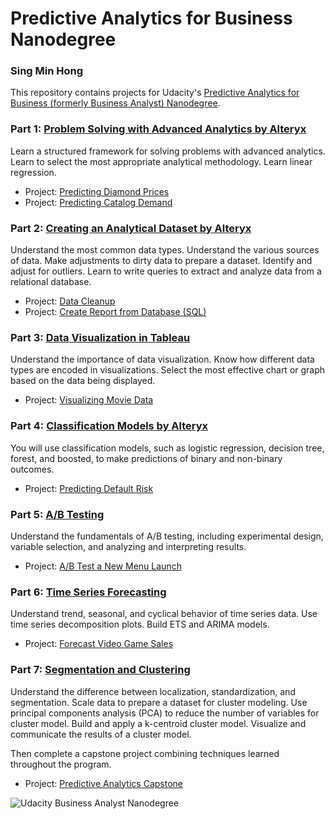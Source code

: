 # Predictive Analytics for Business Nanodegree

### Sing Min Hong

This repository contains projects for Udacity's [Predictive Analytics for Business (formerly Business Analyst) Nanodegree](https://www.udacity.com/course/business-analyst-nanodegree--nd008).

### Part 1: [Problem Solving with Advanced Analytics by Alteryx](https://www.udacity.com/course/problem-solving-with-advanced-analytics--ud976)
Learn a structured framework for solving problems with advanced analytics. Learn to select the most appropriate analytical methodology. Learn linear regression.

- Project: [Predicting Diamond Prices](https://github.com/singminhong/Predictive-Analytics-for-Business-Nanodegree/blob/master/1_Problem-Solving-with-Analytics/1.1_Predicting-Diamond-Prices.pdf)
- Project: [Predicting Catalog Demand](https://github.com/singminhong/Predictive-Analytics-for-Business-Nanodegree/blob/master/1_Problem-Solving-with-Analytics/1.2_Predicting-Catalog-Demand.pdf)

### Part 2: [Creating an Analytical Dataset by Alteryx](https://www.udacity.com/course/creating-an-analytical-dataset--ud977)
Understand the most common data types. Understand the various sources of data. Make adjustments to dirty data to prepare a dataset. Identify and adjust for outliers. Learn to write queries to extract and analyze data from a relational database.

- Project: [Data Cleanup](https://github.com/singminhong/Predictive-Analytics-for-Business-Nanodegree/blob/master/2_Data-Wrangling/2.1_Create-an-Analytical-Dataset.pdf)
- Project: [Create Report from Database (SQL)](https://github.com/singminhong/Predictive-Analytics-for-Business-Nanodegree/blob/master/2_Data-Wrangling/2.2_Create-Reports-from-a-Database.zip)

### Part 3: [Data Visualization in Tableau](https://www.udacity.com/course/data-visualization-in-tableau--ud1006)
Understand the importance of data visualization. Know how different data types are encoded in visualizations. Select the most effective chart or graph based on the data being displayed.

- Project: [Visualizing Movie Data](https://github.com/singminhong/Predictive-Analytics-for-Business-Nanodegree/blob/master/3_Data-Visualization/3.1_Visualize-Movie-Data.pdf)

### Part 4: [Classification Models by Alteryx](https://www.udacity.com/course/classification-models--ud978)
You will use classification models, such as logistic regression, decision tree, forest, and boosted, to make predictions of binary and non-binary outcomes.

- Project: [Predicting Default Risk](https://github.com/singminhong/Predictive-Analytics-for-Business-Nanodegree/blob/master/4_Classification-Models/4.1_Predicting-Default-Risk.pdf)

### Part 5: [A/B Testing](https://www.udacity.com/course/ab-testing--ud979)
Understand the fundamentals of A/B testing, including experimental design, variable selection, and analyzing and interpreting results.

- Project: [A/B Test a New Menu Launch](https://github.com/singminhong/Predictive-Analytics-for-Business-Nanodegree/blob/master/5_AB-Testing/5.1_AB-Test-a-New-Menu-Launch.pdf)

### Part 6: [Time Series Forecasting](https://www.udacity.com/course/time-series-forecasting--ud980)
Understand trend, seasonal, and cyclical behavior of time series data. Use time series decomposition plots. Build ETS and ARIMA models.

- Project: [Forecast Video Game Sales](https://github.com/singminhong/Predictive-Analytics-for-Business-Nanodegree/blob/master/6_Time-Series-Forecasting/6.1_Forecast-Video-Game-Demand.pdf)

### Part 7: [Segmentation and Clustering](https://www.udacity.com/course/segmentation-and-clustering--ud981)
Understand the difference between localization, standardization, and segmentation. Scale data to prepare a dataset for cluster modeling. Use principal components analysis (PCA) to reduce the number of variables for cluster model. Build and apply a k-centroid cluster model. Visualize and communicate the results of a cluster model.

Then complete a capstone project combining techniques learned throughout the program.

- Project: [Predictive Analytics Capstone](https://github.com/singminhong/Predictive-Analytics-for-Business-Nanodegree/tree/master/7_Segmentation-and-Clustering/7.1_Combining-Predictive-Techniques.pdf)

![Udacity Business Analyst Nanodegree](https://user-images.githubusercontent.com/15607744/55636650-e3163c00-57f5-11e9-809a-6d8f33d2ee62.jpg)
